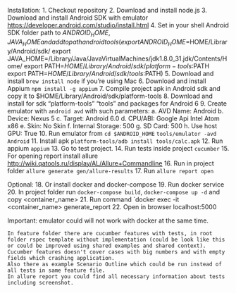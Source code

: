 Installation:
    1. Checkout repository
    2. Download and install node.js
    3. Download and install Android SDK with emulator https://developer.android.com/studio/install.html
    4. Set in your shell Android SDK folder path to $ANDROID_HOME, JAVA_HOME and add to path android tools (export ANDROID_HOME=$HOME/Library/Android/sdk/ export JAVA_HOME=/Library/Java/JavaVirtualMachines/jdk1.8.0_31.jdk/Contents/Home/ export PATH=$HOME/Library/Android/sdk/platform-tools:$PATH export PATH=$HOME/Library/Android/sdk/tools:$PATH)
    5. Download and install `brew install node` if you’re using Mac
    6. Download and install Appium `npm install -g appium`
    7. Compile project apk in Android sdk and copy it to $HOME/Library/Android/sdk/platform-tools
    8. Download and install for sdk “platform-tools” “tools” and packages for Android 6
    9. Create emulator with `android avd` with such parameters:
        a. AVD Name: Android
        b. Device: Nexus 5
        c. Target: Android 6.0
        d. CPU/ABI: Google Api Intel Atom x86
        e. Skin: No Skin
        f. Internal Storage: 500
        g. SD Card: 500
        h. Use host GPU: True
    10. Run emulator from `cd $ANDROID_HOME` `tools/emulator -avd Android`
    11. Install apk `platform-tools/adb install tools/calc.apk`
    12. Run appium `appium`
    13. Go to test project.
    14. Run tests inside project `cucumber`
    15. For opening report install allure http://wiki.qatools.ru/display/AL/Allure+Commandline
    16. Run in project folder `allure generate gen/allure-results`
    17. Run `allure report open`

Optional:
    18. Or install docker and docker-compose
    19. Run docker service
    20. In project folder run `docker-compose build`, `docker-compose up -d` and copy <container_name>
    21. Run command `docker exec -it <container_name> generate_report
    22. Open in browser localhost:5000

Important: emulator could will not work with docker at the same time.

	In feature folder there are cucumber features with tests, in root folder rspec template without implementation (could be look like this or could be improved using shared examples and shared context).
	Cucumber features doesn't cover cases with big numbers and with empty fields which crashing application.
	Also there as example Scenario Outline which could be run instead of all tests in same feature file.
	In allure report you could find all necessary information about tests including screenshot.

